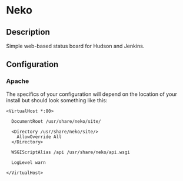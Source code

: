 Neko
====

Description
-----------

Simple web-based status board for Hudson and Jenkins.

Configuration
-------------

### Apache

The specifics of your configuration will depend on the location of your install but should look something like this:  


    <VirtualHost *:80>

      DocumentRoot /usr/share/neko/site/

      <Directory /usr/share/neko/site/>
        AllowOverride All
      </Directory>

      WSGIScriptAlias /api /usr/share/neko/api.wsgi

      LogLevel warn
      
    </VirtualHost>